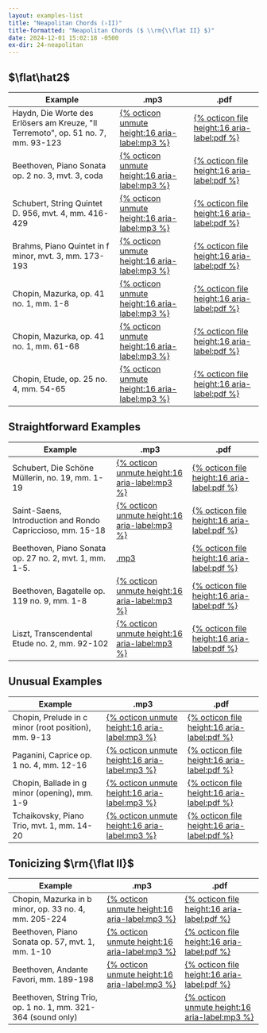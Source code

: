 ```yaml
---
layout: examples-list
title: "Neapolitan Chords (♭II)"
title-formatted: "Neapolitan Chords ($ \\rm{\\flat II} $)"
date: 2024-12-01 15:02:18 -0500
ex-dir: 24-neapolitan
---
```


## $\flat\hat2$

<table class="tablesaw tablesaw-stack" data-tablesaw-mode="stack">
  <thead>
    <tr>
      <th>Example</th>
      <th>.mp3</th>
      <th>.pdf</th>
    </tr>
  </thead>
  <tbody>
    <tr>
      <td>Haydn, Die Worte des Erlösers am Kreuze, "Il Terremoto", op. 51 no. 7, mm. 93-123</td>
      <td><a href="{{site.baseurl}}/examples/{{page.ex-dir}}/N6a.mp3">{% octicon unmute height:16 aria-label:mp3 %}</a></td>
      <td><a href="{{site.baseurl}}/examples/{{page.ex-dir}}/N6a.pdf"> {% octicon file height:16 aria-label:pdf %}</a></td>
    </tr>
    <tr>
      <td>Beethoven, Piano Sonata op. 2 no. 3, mvt. 3, coda</td>
      <td><a href="{{site.baseurl}}/examples/{{page.ex-dir}}/N6b.mp3">{% octicon unmute height:16 aria-label:mp3 %}</a></td>
      <td><a href="{{site.baseurl}}/examples/{{page.ex-dir}}/N6b.pdf">{% octicon file height:16 aria-label:pdf %}</a></td>
    </tr>
    <tr>
      <td>Schubert, String Quintet D. 956, mvt. 4, mm. 416-429</td>
      <td><a href="{{site.baseurl}}/examples/{{page.ex-dir}}/N6c.mp3">{% octicon unmute height:16 aria-label:mp3 %}</a></td>
      <td><a href="{{site.baseurl}}/examples/{{page.ex-dir}}/N6c.pdf">{% octicon file height:16 aria-label:pdf %}</a></td>
    </tr>
    <tr>
      <td>Brahms, Piano Quintet in f minor, mvt. 3, mm. 173-193 </td>
      <td><a href="{{site.baseurl}}/examples/{{page.ex-dir}}/N6d.mp3">{% octicon unmute height:16 aria-label:mp3 %}</a></td>
      <td><a href="{{site.baseurl}}/examples/{{page.ex-dir}}/N6d.pdf">{% octicon file height:16 aria-label:pdf %}</a></td>
    </tr>
    <tr>
      <td>Chopin, Mazurka, op. 41 no. 1, mm. 1-8</td>
      <td><a href="{{site.baseurl}}/examples/{{page.ex-dir}}/N6e.mp3">{% octicon unmute height:16 aria-label:mp3 %}</a></td>
      <td><a href="{{site.baseurl}}/examples/{{page.ex-dir}}/N6e.pdf">{% octicon file height:16 aria-label:pdf %}</a></td>
    </tr>
    <tr>
      <td>Chopin, Mazurka, op. 41 no. 1, mm. 61-68</td>
      <td><a href="{{site.baseurl}}/examples/{{page.ex-dir}}/N6f.mp3">{% octicon unmute height:16 aria-label:mp3 %}</a></td>
      <td><a href="{{site.baseurl}}/examples/{{page.ex-dir}}/N6f.pdf">{% octicon file height:16 aria-label:pdf %}</a></td>
    </tr>
    <tr>
      <td>Chopin, Etude, op. 25 no. 4, mm. 54-65</td>
      <td><a href="{{site.baseurl}}/examples/{{page.ex-dir}}/N6g.mp3">{% octicon unmute height:16 aria-label:mp3 %}</a></td>
      <td><a href="{{site.baseurl}}/examples/{{page.ex-dir}}/N6g.pdf">{% octicon file height:16 aria-label:pdf %}</a></td>
    </tr>
  </tbody>
</table>

## Straightforward Examples

<table class="tablesaw tablesaw-stack" data-tablesaw-mode="stack">
  <thead>
    <tr>
      <th>Example</th>
      <th>.mp3</th>
      <th>.pdf</th>
    </tr>
  </thead>
  <tbody>
    <tr>
      <td>Schubert, Die Schöne Müllerin, no. 19, mm. 1-19</td>
      <td><a href="{{site.baseurl}}/examples/{{page.ex-dir}}/N6h.mp3">{% octicon unmute height:16 aria-label:mp3 %}</a></td>
      <td><a href="{{site.baseurl}}/examples/{{page.ex-dir}}/N6h.pdf"> {% octicon file height:16 aria-label:pdf %}</a></td>
    </tr>
    <tr>
      <td>Saint-Saens, Introduction and Rondo Capriccioso, mm. 15-18</td>
      <td><a href="{{site.baseurl}}/examples/{{page.ex-dir}}/N6i.mp3">{% octicon unmute height:16 aria-label:mp3 %}</a></td>
      <td><a href="{{site.baseurl}}/examples/{{page.ex-dir}}/N6i.pdf">{% octicon file height:16 aria-label:pdf %}</a></td>
    </tr>
    <tr>
      <td>Beethoven, Piano Sonata op. 27 no. 2, mvt. 1, mm. 1-5.</td>
      <td><a href="{{site.baseurl}}/examples/{{page.ex-dir}}/N6j.mp3">.mp3 </a></td>
      <td><a href="{{site.baseurl}}/examples/{{page.ex-dir}}/N6j.pdf">{% octicon file height:16 aria-label:pdf %}</a></td>
    </tr>
    <tr>
      <td>Beethoven, Bagatelle op. 119 no. 9, mm. 1-8</td>
      <td><a href="{{site.baseurl}}/examples/{{page.ex-dir}}/N6l.mp3">{% octicon unmute height:16 aria-label:mp3 %}</a></td>
      <td><a href="{{site.baseurl}}/examples/{{page.ex-dir}}/N6l.pdf">{% octicon file height:16 aria-label:pdf %}</a></td>
    </tr>
    <tr>
      <td>Liszt, Transcendental Etude no. 2, mm. 92-102</td>
      <td><a href="{{site.baseurl}}/examples/{{page.ex-dir}}/N6m.mp3">{% octicon unmute height:16 aria-label:mp3 %}</a></td>
      <td><a href="{{site.baseurl}}/examples/{{page.ex-dir}}/N6m.pdf">{% octicon file height:16 aria-label:pdf %}</a></td>
    </tr>

  </tbody>
</table>

## Unusual Examples

<table class="tablesaw tablesaw-stack" data-tablesaw-mode="stack">
  <thead>
    <tr>
      <th>Example</th>
      <th>.mp3</th>
      <th>.pdf</th>
    </tr>
  </thead>
  <tbody>
    <tr>
      <td>Chopin, Prelude in c minor (root position), mm. 9-13</td>
      <td><a href="{{site.baseurl}}/examples/{{page.ex-dir}}/N6n.mp3">{% octicon unmute height:16 aria-label:mp3 %}</a></td>
      <td><a href="{{site.baseurl}}/examples/{{page.ex-dir}}/N6n.pdf"> {% octicon file height:16 aria-label:pdf %}</a></td>
    </tr>
    <tr>
      <td>Paganini, Caprice op. 1 no. 4, mm. 12-16</td>
      <td><a href="{{site.baseurl}}/examples/{{page.ex-dir}}/N6p.mp3">{% octicon unmute height:16 aria-label:mp3 %}</a></td>
      <td><a href="{{site.baseurl}}/examples/{{page.ex-dir}}/N6p.pdf">{% octicon file height:16 aria-label:pdf %}</a></td>
    </tr>
    <tr>
      <td>Chopin, Ballade in g minor (opening), mm. 1-9</td>
      <td><a href="{{site.baseurl}}/examples/{{page.ex-dir}}/N6q.mp3">{% octicon unmute height:16 aria-label:mp3 %}</a></td>
      <td><a href="{{site.baseurl}}/examples/{{page.ex-dir}}/N6q.pdf">{% octicon file height:16 aria-label:pdf %}</a></td>
    </tr>
    <tr>
      <td>Tchaikovsky, Piano Trio, mvt. 1, mm. 14-20</td>
      <td><a href="{{site.baseurl}}/examples/{{page.ex-dir}}/N6s.mp3">{% octicon unmute height:16 aria-label:mp3 %}</a></td>
      <td><a href="{{site.baseurl}}/examples/{{page.ex-dir}}/N6s.pdf">{% octicon file height:16 aria-label:pdf %}</a></td>
    </tr>

  </tbody>
</table>

## Tonicizing $\rm{\flat II}$

<table class="tablesaw tablesaw-stack" data-tablesaw-mode="stack">
  <thead>
    <tr>
      <th>Example</th>
      <th>.mp3</th>
      <th>.pdf</th>
    </tr>
  </thead>
  <tbody>
    <tr>
      <td>Chopin, Mazurka in b minor, op. 33 no. 4, mm. 205-224</td>
      <td><a href="{{site.baseurl}}/examples/{{page.ex-dir}}/N6t.mp3">{% octicon unmute height:16 aria-label:mp3 %}</a></td>
      <td><a href="{{site.baseurl}}/examples/{{page.ex-dir}}/N6t.pdf">{% octicon file height:16 aria-label:pdf %}</a></td>
    </tr>
    <tr>
      <td>Beethoven, Piano Sonata op. 57, mvt. 1, mm. 1-10</td>
      <td><a href="{{site.baseurl}}/examples/{{page.ex-dir}}/N6u.mp3">{% octicon unmute height:16 aria-label:mp3 %}</a></td>
      <td><a href="{{site.baseurl}}/examples/{{page.ex-dir}}/N6u.pdf">{% octicon file height:16 aria-label:pdf %}</a></td>
    </tr>
    <tr>
      <td>Beethoven, Andante Favori, mm. 189-198</td>
      <td><a href="{{site.baseurl}}/examples/{{page.ex-dir}}/N6w.mp3">{% octicon unmute height:16 aria-label:mp3 %}</a></td>
      <td><a href="{{site.baseurl}}/examples/{{page.ex-dir}}/N6w.pdf">{% octicon file height:16 aria-label:pdf %}</a></td>
    </tr>
    <tr>
      <td>Beethoven, String Trio, op. 1 no. 1, mm. 321-364 (sound only)</td>
      <td></td>
      <td><a href="{{site.baseurl}}/examples/{{page.ex-dir}}/N6x.mp3">{% octicon unmute height:16 aria-label:mp3 %}</a></td>
    </tr>

  </tbody>
</table>
